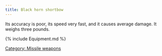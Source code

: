 ```yaml
---
title: Black horn shortbow
---
```


Its accuracy is poor, its speed very fast, and it causes average damage.
It weighs three pounds.

{% include Equipment.md %}

[Category: Missile weapons](Category:_Missile_weapons "wikilink")
